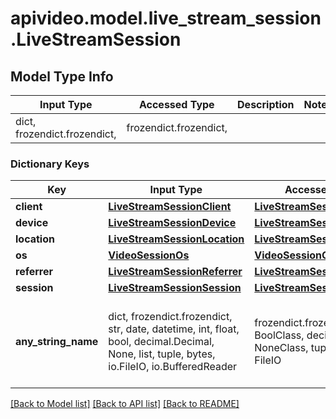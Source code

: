 # apivideo.model.live_stream_session.LiveStreamSession

## Model Type Info
Input Type | Accessed Type | Description | Notes
------------ | ------------- | ------------- | -------------
dict, frozendict.frozendict,  | frozendict.frozendict,  |  | 

### Dictionary Keys
Key | Input Type | Accessed Type | Description | Notes
------------ | ------------- | ------------- | ------------- | -------------
**client** | [**LiveStreamSessionClient**](LiveStreamSessionClient.md) | [**LiveStreamSessionClient**](LiveStreamSessionClient.md) |  | [optional] 
**device** | [**LiveStreamSessionDevice**](LiveStreamSessionDevice.md) | [**LiveStreamSessionDevice**](LiveStreamSessionDevice.md) |  | [optional] 
**location** | [**LiveStreamSessionLocation**](LiveStreamSessionLocation.md) | [**LiveStreamSessionLocation**](LiveStreamSessionLocation.md) |  | [optional] 
**os** | [**VideoSessionOs**](VideoSessionOs.md) | [**VideoSessionOs**](VideoSessionOs.md) |  | [optional] 
**referrer** | [**LiveStreamSessionReferrer**](LiveStreamSessionReferrer.md) | [**LiveStreamSessionReferrer**](LiveStreamSessionReferrer.md) |  | [optional] 
**session** | [**LiveStreamSessionSession**](LiveStreamSessionSession.md) | [**LiveStreamSessionSession**](LiveStreamSessionSession.md) |  | [optional] 
**any_string_name** | dict, frozendict.frozendict, str, date, datetime, int, float, bool, decimal.Decimal, None, list, tuple, bytes, io.FileIO, io.BufferedReader | frozendict.frozendict, str, BoolClass, decimal.Decimal, NoneClass, tuple, bytes, FileIO | any string name can be used but the value must be the correct type | [optional]

[[Back to Model list]](../../README.md#documentation-for-models) [[Back to API list]](../../README.md#documentation-for-api-endpoints) [[Back to README]](../../README.md)

